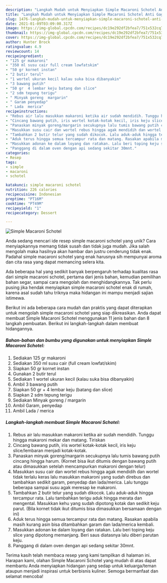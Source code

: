 ```yaml
---
description: "Langkah Mudah untuk Menyiapkan Simple Macaroni Schotel Anti Gagal"
title: "Langkah Mudah untuk Menyiapkan Simple Macaroni Schotel Anti Gagal"
slug: 1476-langkah-mudah-untuk-menyiapkan-simple-macaroni-schotel-anti-gagal
date: 2021-01-09T03:09:00.317Z
image: https://img-global.cpcdn.com/recipes/dc19e292df2bfea7/751x532cq70/simple-macaroni-schotel-foto-resep-utama.jpg
thumbnail: https://img-global.cpcdn.com/recipes/dc19e292df2bfea7/751x532cq70/simple-macaroni-schotel-foto-resep-utama.jpg
cover: https://img-global.cpcdn.com/recipes/dc19e292df2bfea7/751x532cq70/simple-macaroni-schotel-foto-resep-utama.jpg
author: Hunter Brock
ratingvalue: 4.9
reviewcount: 14
recipeingredient:
- "125 gr makaroni"
- "350 ml susu cair full cream lowfatskim"
- "50 gr kornet instan"
- "2 butir terul"
- "1 wortel ukuran kecil kalau suka bisa dibanyakin"
- "3 bawang putih"
- "50 gr  4 lembar keju batang dan slice"
- "2 sdm tepung terigu"
- " Minyak goreng  margarin"
- " Garam penyedap"
- " Lada  merica"
recipeinstructions:
- "Rebus air lalu masukkan makaroni ketika air sudah mendidih. Tunggu hingga makaroni mekar dan matang. Tiriskan"
- "Cincang bawang putih, iris wortel kotak-kotak kecil, iris keju slice/lembaran menjadi kotak-kotak."
- "Panaskan minyak goreng/margarin secukupnya lalu tumis bawang putih cincang hingga harum. (Kornet bisa ikut ditumis dengan bawang putih atau dimasukkan setelah mencampurkan makaroni dengan telur)"
- "Masukkan susu cair dan wortel rebus hingga agak mendidih dan wortel tidak terlalu keras lalu masukkan makaroni yang sudah direbus dan tambahkan sedikit garam, penyedap dan lada/merica. Lalu tunggu beberapa sampai susu agak meresap ke makaroni."
- "Tambahkan 2 butir telur yang sudah dikocok. Lalu aduk-aduk hingga tercampur rata. Lalu tambahkan terigu aduk hingga merata dan mengental. Masukkan kehu yang sudah dipotong kotak dan sedikit keju parut. (Bila kornet tidak ikut ditumis bisa dimasukkan bersamaan dengan ini)"
- "Aduk terus hingga semua tercampur rata dan matang. Rasakan apabila masih kurang asin bisa ditambahkan garam dan lada/merica kembali."
- "Masukkan adonan ke dalam loyang dan ratakan. Lalu beri toping keju slice yang dipotong memanjang. Beri saus diatasnya lalu diberi parutan keju."
- "Panggang di dalam oven dengan api sedang sekitar 30mnt."
categories:
- Resep
tags:
- simple
- macaroni
- schotel

katakunci: simple macaroni schotel 
nutrition: 226 calories
recipecuisine: Indonesian
preptime: "PT16M"
cooktime: "PT49M"
recipeyield: "1"
recipecategory: Dessert

---
```



![Simple Macaroni Schotel](https://img-global.cpcdn.com/recipes/dc19e292df2bfea7/751x532cq70/simple-macaroni-schotel-foto-resep-utama.jpg)

Anda sedang mencari ide resep simple macaroni schotel yang unik? Cara menyiapkannya memang tidak susah dan tidak juga mudah. Jika salah mengolah maka hasilnya akan hambar dan justru cenderung tidak enak. Padahal simple macaroni schotel yang enak harusnya sih mempunyai aroma dan cita rasa yang dapat memancing selera kita.

Ada beberapa hal yang sedikit banyak berpengaruh terhadap kualitas rasa dari simple macaroni schotel, pertama dari jenis bahan, kemudian pemilihan bahan segar, sampai cara mengolah dan menghidangkannya. Tak perlu pusing jika hendak menyiapkan simple macaroni schotel enak di rumah, karena asal sudah tahu triknya maka hidangan ini mampu menjadi sajian istimewa.




Berikut ini ada beberapa cara mudah dan praktis yang dapat diterapkan untuk mengolah simple macaroni schotel yang siap dikreasikan. Anda dapat membuat Simple Macaroni Schotel menggunakan 11 jenis bahan dan 8 langkah pembuatan. Berikut ini langkah-langkah dalam membuat hidangannya.

<!--inarticleads1-->

##### Bahan-bahan dan bumbu yang digunakan untuk menyiapkan Simple Macaroni Schotel:

1. Sediakan 125 gr makaroni
1. Sediakan 350 ml susu cair (full cream lowfat/skim)
1. Siapkan 50 gr kornet instan
1. Gunakan 2 butir terul
1. Sediakan 1 wortel ukuran kecil (kalau suka bisa dibanyakin)
1. Ambil 3 bawang putih
1. Siapkan 50 gr + 4 lembar keju (batang dan slice)
1. Siapkan 2 sdm tepung terigu
1. Sediakan  Minyak goreng / margarin
1. Ambil  Garam, penyedap
1. Ambil  Lada / merica




<!--inarticleads2-->

##### Langkah-langkah membuat Simple Macaroni Schotel:

1. Rebus air lalu masukkan makaroni ketika air sudah mendidih. Tunggu hingga makaroni mekar dan matang. Tiriskan
1. Cincang bawang putih, iris wortel kotak-kotak kecil, iris keju slice/lembaran menjadi kotak-kotak.
1. Panaskan minyak goreng/margarin secukupnya lalu tumis bawang putih cincang hingga harum. (Kornet bisa ikut ditumis dengan bawang putih atau dimasukkan setelah mencampurkan makaroni dengan telur)
1. Masukkan susu cair dan wortel rebus hingga agak mendidih dan wortel tidak terlalu keras lalu masukkan makaroni yang sudah direbus dan tambahkan sedikit garam, penyedap dan lada/merica. Lalu tunggu beberapa sampai susu agak meresap ke makaroni.
1. Tambahkan 2 butir telur yang sudah dikocok. Lalu aduk-aduk hingga tercampur rata. Lalu tambahkan terigu aduk hingga merata dan mengental. Masukkan kehu yang sudah dipotong kotak dan sedikit keju parut. (Bila kornet tidak ikut ditumis bisa dimasukkan bersamaan dengan ini)
1. Aduk terus hingga semua tercampur rata dan matang. Rasakan apabila masih kurang asin bisa ditambahkan garam dan lada/merica kembali.
1. Masukkan adonan ke dalam loyang dan ratakan. Lalu beri toping keju slice yang dipotong memanjang. Beri saus diatasnya lalu diberi parutan keju.
1. Panggang di dalam oven dengan api sedang sekitar 30mnt.




Terima kasih telah membaca resep yang kami tampilkan di halaman ini. Harapan kami, olahan Simple Macaroni Schotel yang mudah di atas dapat membantu Anda menyiapkan hidangan yang sedap untuk keluarga/teman ataupun menjadi inspirasi untuk berbisnis kuliner. Semoga bermanfaat dan selamat mencoba!
